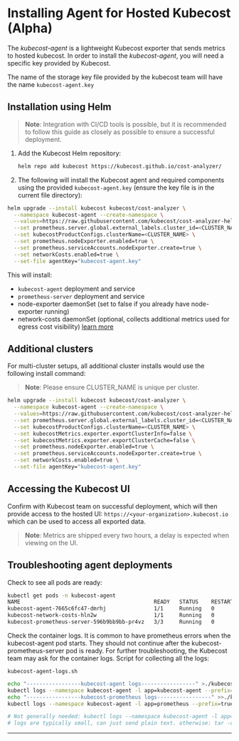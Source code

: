 Installing Agent for Hosted Kubecost (Alpha)
============================================

The _kubecost-agent_ is a lightweight Kubecost exporter that sends metrics to hosted kubecost. In order to install the _kubecost-agent_, you will need a specific key provided by Kubecost.

The name of the storage key file provided by the kubecost team will have the name `kubecost-agent.key`

## Installation using Helm

> **Note**: Integration with CI/CD tools is possible, but it is recommended to follow this guide as closely as possible to ensure a successful deployment.

1. Add the Kubecost Helm repository:

    ```bash
    helm repo add kubecost https://kubecost.github.io/cost-analyzer/
    ```

2. The following will install the Kubecost agent and required components using the provided `kubecost-agent.key` (ensure the key file is in the current file directory):

```bash
helm upgrade --install kubecost kubecost/cost-analyzer \
  --namespace kubecost-agent --create-namespace \
  --values=https://raw.githubusercontent.com/kubecost/cost-analyzer-helm-chart/develop/cost-analyzer/values-agent.yaml \
  --set prometheus.server.global.external_labels.cluster_id=<CLUSTER_NAME> \
  --set kubecostProductConfigs.clusterName=<CLUSTER_NAME> \
  --set prometheus.nodeExporter.enabled=true \
  --set prometheus.serviceAccounts.nodeExporter.create=true \
  --set networkCosts.enabled=true \
  --set-file agentKey="kubecost-agent.key"
```

This will install:
* `kubecost-agent` deployment and service
* `prometheus-server` deployment and service
* node-exporter daemonSet (set to false if you already have node-exporter running)
* network-costs daemonSet (optional, collects additional metrics used for egress cost visibility) [learn more](https://guide.kubecost.com/hc/en-us/articles/4407595973527)

## Additional clusters

For multi-cluster setups, all additional cluster installs would use the following install command:

> **Note**: Please ensure CLUSTER_NAME is unique per cluster.

```bash
helm upgrade --install kubecost kubecost/cost-analyzer \
  --namespace kubecost-agent --create-namespace \
  --values=https://raw.githubusercontent.com/kubecost/cost-analyzer-helm-chart/develop/cost-analyzer/values-agent.yaml \
  --set prometheus.server.global.external_labels.cluster_id=<CLUSTER_NAME> \
  --set kubecostProductConfigs.clusterName=<CLUSTER_NAME> \
  --set kubecostMetrics.exporter.exportClusterInfo=false \
  --set kubecostMetrics.exporter.exportClusterCache=false \
  --set prometheus.nodeExporter.enabled=true \
  --set prometheus.serviceAccounts.nodeExporter.create=true \
  --set networkCosts.enabled=true \
  --set-file agentKey="kubecost-agent.key"
```

## Accessing the Kubecost UI

Confirm with Kubecost team on successful deployment, which will then provide access to the hosted UI: `https://<your-organization>.kubecost.io` which can be used to access all exported data.

> **Note**: Metrics are shipped every two hours, a delay is expected when viewing on the UI.


## Troubleshooting agent deployments

Check to see all pods are ready:

```bash
kubectl get pods -n kubecost-agent
NAME                                          READY   STATUS    RESTARTS   AGE
kubecost-agent-7665c6fc47-dmrhj               1/1     Running   0          25h
kubecost-network-costs-hln2w                  1/1     Running   0          25h
kubecost-prometheus-server-596b9bb9bb-pr4vz   3/3     Running   0          25h
```

Check the container logs. It is common to have prometheus errors when the kubecost-agent pod starts. They should not continue after the kubecost-prometheus-server pod is ready. For further troubleshooting, the Kubecost team may ask for the container logs. Script for collecting all the logs:

`kubecost-agent-logs.sh`
```sh
echo "-----------------kubecost-agent logs-----------------" >./kubecost_agent_logs.log
kubectl logs --namespace kubecost-agent -l app=kubecost-agent --prefix=true --all-containers --tail=-1 >>./kubecost_agent_logs.log
echo "-----------------kubecost-prometheus logs-----------------" >>./kubecost_agent_logs.log
kubectl logs --namespace kubecost-agent -l app=prometheus --prefix=true --all-containers --tail=-1 >>./kubecost_agent_logs.log

# Not generally needed: kubectl logs --namespace kubecost-agent -l app=kubecost-network-costs --prefix=true --all-containers --tail=-1 >>./kubecost_agent_logs.log
# logs are typically small, can just send plain text. otherwise: tar -czvf kubecost_agent_logs.tgz ./kubecost_agent_logs.log && rm ./kubecost_agent_logs.log
```

---
<!--- {"article":"4425132038167","section":"1500002777682","permissiongroup":"1500001277122"} --->
